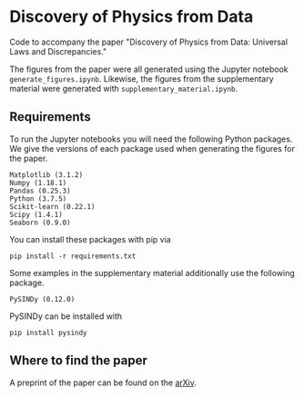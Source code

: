 # Discovery of Physics from Data
Code to accompany the paper "Discovery of Physics from Data: Universal Laws and Discrepancies."

The figures from the paper were all generated using the Jupyter notebook `generate_figures.ipynb`. Likewise, the figures from the supplementary material were generated with `supplementary_material.ipynb`.

## Requirements
To run the Jupyter notebooks you will need the following Python packages. We give the versions of each package used when generating the figures for the paper.

```
Matplotlib (3.1.2)
Numpy (1.18.1)
Pandas (0.25.3)
Python (3.7.5)
Scikit-learn (0.22.1)
Scipy (1.4.1)
Seaborn (0.9.0)
```

You can install these packages with pip via

```shell
pip install -r requirements.txt
```

Some examples in the supplementary material additionally use the following package.

```
PySINDy (0.12.0)
```

PySINDy can be installed with

```
pip install pysindy
```

## Where to find the paper
A preprint of the paper can be found on the [arXiv](https://arxiv.org/abs/1906.07906).

